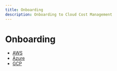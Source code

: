 ```yaml
---
title: Onboarding
description: Onboarding to Cloud Cost Management
---
```


# Onboarding

- [AWS](./aws.md)
- [Azure](./azure.md)
- [GCP](./gcp.md)

